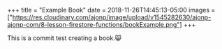 +++
title = "Example Book"
date = 2018-11-26T14:45:13-05:00
images = ["https://res.cloudinary.com/ajonp/image/upload/v1545282630/ajonp-ajonp-com/8-lesson-firestore-functions/bookExample.png"]
+++

This is a commit test creating a book.😸
